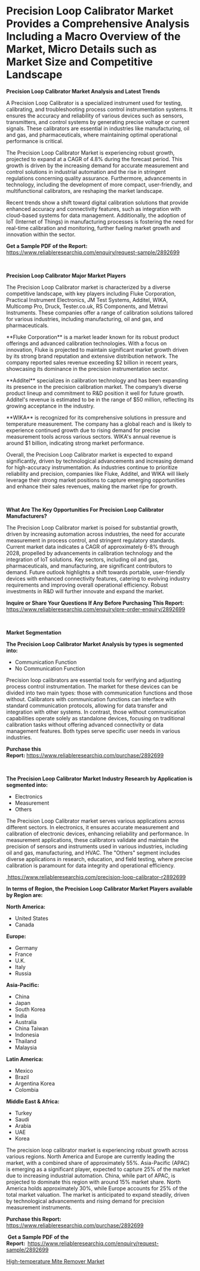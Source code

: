 <p><h1>Precision Loop Calibrator Market Provides a Comprehensive Analysis Including a Macro Overview of the Market, Micro Details such as Market Size and Competitive Landscape</h1></p><p><strong>Precision Loop Calibrator Market Analysis and Latest Trends</strong></p>
<p><p>A Precision Loop Calibrator is a specialized instrument used for testing, calibrating, and troubleshooting process control instrumentation systems. It ensures the accuracy and reliability of various devices such as sensors, transmitters, and control systems by generating precise voltage or current signals. These calibrators are essential in industries like manufacturing, oil and gas, and pharmaceuticals, where maintaining optimal operational performance is critical.</p><p>The Precision Loop Calibrator Market is experiencing robust growth, projected to expand at a CAGR of 4.8% during the forecast period. This growth is driven by the increasing demand for accurate measurement and control solutions in industrial automation and the rise in stringent regulations concerning quality assurance. Furthermore, advancements in technology, including the development of more compact, user-friendly, and multifunctional calibrators, are reshaping the market landscape.</p><p>Recent trends show a shift toward digital calibration solutions that provide enhanced accuracy and connectivity features, such as integration with cloud-based systems for data management. Additionally, the adoption of IoT (Internet of Things) in manufacturing processes is fostering the need for real-time calibration and monitoring, further fueling market growth and innovation within the sector.</p></p>
<p><strong>Get a Sample PDF of the Report:&nbsp;</strong> <a href="https://www.reliableresearchiq.com/enquiry/request-sample/2892699?utm_campaign=3513&utm_medium=2&utm_source=Github&utm_content=ia&utm_term=15032025&utm_id=precision-loop-calibrator">https://www.reliableresearchiq.com/enquiry/request-sample/2892699</a></p>
<p>&nbsp;</p>
<p><strong>Precision Loop Calibrator Major Market Players</strong></p>
<p><p>The Precision Loop Calibrator market is characterized by a diverse competitive landscape, with key players including Fluke Corporation, Practical Instrument Electronics, JM Test Systems, Additel, WIKA, Multicomp Pro, Druck, Tester.co.uk, RS Components, and Metravi Instruments. These companies offer a range of calibration solutions tailored for various industries, including manufacturing, oil and gas, and pharmaceuticals.</p><p>**Fluke Corporation** is a market leader known for its robust product offerings and advanced calibration technologies. With a focus on innovation, Fluke is projected to maintain significant market growth driven by its strong brand reputation and extensive distribution network. The company reported sales revenue exceeding $2 billion in recent years, showcasing its dominance in the precision instrumentation sector.</p><p>**Additel** specializes in calibration technology and has been expanding its presence in the precision calibration market. The company’s diverse product lineup and commitment to R&D position it well for future growth. Additel's revenue is estimated to be in the range of $50 million, reflecting its growing acceptance in the industry.</p><p>**WIKA** is recognized for its comprehensive solutions in pressure and temperature measurement. The company has a global reach and is likely to experience continued growth due to rising demand for precise measurement tools across various sectors. WIKA's annual revenue is around $1 billion, indicating strong market performance.</p><p>Overall, the Precision Loop Calibrator market is expected to expand significantly, driven by technological advancements and increasing demand for high-accuracy instrumentation. As industries continue to prioritize reliability and precision, companies like Fluke, Additel, and WIKA will likely leverage their strong market positions to capture emerging opportunities and enhance their sales revenues, making the market ripe for growth.</p></p>
<p>&nbsp;</p>
<p><strong>What Are The Key Opportunities For Precision Loop Calibrator Manufacturers?</strong></p>
<p><p>The Precision Loop Calibrator market is poised for substantial growth, driven by increasing automation across industries, the need for accurate measurement in process control, and stringent regulatory standards. Current market data indicates a CAGR of approximately 6-8% through 2028, propelled by advancements in calibration technology and the integration of IoT solutions. Key sectors, including oil and gas, pharmaceuticals, and manufacturing, are significant contributors to demand. Future outlook highlights a shift towards portable, user-friendly devices with enhanced connectivity features, catering to evolving industry requirements and improving overall operational efficiency. Robust investments in R&D will further innovate and expand the market.</p></p>
<p><strong>Inquire or Share Your Questions If Any Before Purchasing This Report:</strong> <a href="https://www.reliableresearchiq.com/enquiry/pre-order-enquiry/2892699?utm_campaign=3513&utm_medium=2&utm_source=Github&utm_content=ia&utm_term=15032025&utm_id=precision-loop-calibrator">https://www.reliableresearchiq.com/enquiry/pre-order-enquiry/2892699</a></p>
<p>&nbsp;</p>
<p><strong>Market Segmentation</strong></p>
<p><strong>The Precision Loop Calibrator Market Analysis by types is segmented into:</strong></p>
<p><ul><li>Communication Function</li><li>No Communication Function</li></ul></p>
<p><p>Precision loop calibrators are essential tools for verifying and adjusting process control instrumentation. The market for these devices can be divided into two main types: those with communication functions and those without. Calibrators with communication functions can interface with standard communication protocols, allowing for data transfer and integration with other systems. In contrast, those without communication capabilities operate solely as standalone devices, focusing on traditional calibration tasks without offering advanced connectivity or data management features. Both types serve specific user needs in various industries.</p></p>
<p><strong>Purchase this Report:&nbsp;</strong><a href="https://www.reliableresearchiq.com/purchase/2892699?utm_campaign=3513&utm_medium=2&utm_source=Github&utm_content=ia&utm_term=15032025&utm_id=precision-loop-calibrator">https://www.reliableresearchiq.com/purchase/2892699</a></p>
<p>&nbsp;</p>
<p><strong>The Precision Loop Calibrator Market Industry Research by Application is segmented into:</strong></p>
<p><ul><li>Electronics</li><li>Measurement</li><li>Others</li></ul></p>
<p><p>The Precision Loop Calibrator market serves various applications across different sectors. In electronics, it ensures accurate measurement and calibration of electronic devices, enhancing reliability and performance. In measurement applications, these calibrators validate and maintain the precision of sensors and instruments used in various industries, including oil and gas, manufacturing, and HVAC. The "Others" segment includes diverse applications in research, education, and field testing, where precise calibration is paramount for data integrity and operational efficiency.</p></p>
<p><a href="https://www.reliableresearchiq.com/precision-loop-calibrator-r2892699?utm_campaign=3513&utm_medium=2&utm_source=Github&utm_content=ia&utm_term=15032025&utm_id=precision-loop-calibrator">&nbsp;https://www.reliableresearchiq.com/precision-loop-calibrator-r2892699</a></p>
<p><strong>In terms of Region, the Precision Loop Calibrator Market Players available by Region are:</strong></p>
<p>
    <p> <strong> North America: </strong>
        <ul>
            <li>United States</li>
            <li>Canada</li>
        </ul>
        </p> 
    <p> <strong> Europe: </strong>
        <ul>
            <li>Germany</li>
            <li>France</li>
            <li>U.K.</li>
            <li>Italy</li>
            <li>Russia</li>
        </ul>
        </p> 
    <p> <strong> Asia-Pacific: </strong>
        <ul>
            <li>China</li>
            <li>Japan</li>
            <li>South Korea</li>
            <li>India</li>
            <li>Australia</li>
            <li>China Taiwan</li>
            <li>Indonesia</li>
            <li>Thailand</li>
            <li>Malaysia</li>
        </ul>
        </p> 
    <p> <strong> Latin America: </strong>
        <ul>
            <li>Mexico</li>
            <li>Brazil</li>
            <li>Argentina Korea</li>
            <li>Colombia</li>
        </ul>
        </p> 
    <p> <strong> Middle East & Africa: </strong>
        <ul>
            <li>Turkey</li>
            <li>Saudi</li>
            <li>Arabia</li>
            <li>UAE</li>
            <li>Korea</li>
        </ul>
    </p>
    </p>
<p><p>The precision loop calibrator market is experiencing robust growth across various regions. North America and Europe are currently leading the market, with a combined share of approximately 55%. Asia-Pacific (APAC) is emerging as a significant player, expected to capture 25% of the market due to increasing industrial automation. China, while part of APAC, is projected to dominate this region with around 15% market share. North America holds approximately 30%, while Europe accounts for 25% of the total market valuation. The market is anticipated to expand steadily, driven by technological advancements and rising demand for precision measurement instruments.</p></p>
<p><strong>Purchase this Report: </strong><a href="https://www.reliableresearchiq.com/purchase/2892699?utm_campaign=3513&utm_medium=2&utm_source=Github&utm_content=ia&utm_term=15032025&utm_id=precision-loop-calibrator">https://www.reliableresearchiq.com/purchase/2892699</a></p>
<p>&nbsp;<strong>Get a Sample PDF of the Report:&nbsp;&nbsp;</strong><a href="https://www.reliableresearchiq.com/enquiry/request-sample/2892699?utm_campaign=3513&utm_medium=2&utm_source=Github&utm_content=ia&utm_term=15032025&utm_id=precision-loop-calibrator">https://www.reliableresearchiq.com/enquiry/request-sample/2892699</a></p>
<p><strong></strong></p>
<p><p><a href="https://github.com/shamstirroc7/Market-Research-Report-List-1/blob/main/high-temperature-mite-remover-market.md?utm_campaign=3513&utm_medium=2&utm_source=Github&utm_content=ia&utm_term=15032025&utm_id=precision-loop-calibrator">High-temperature Mite Remover Market</a></p></p>